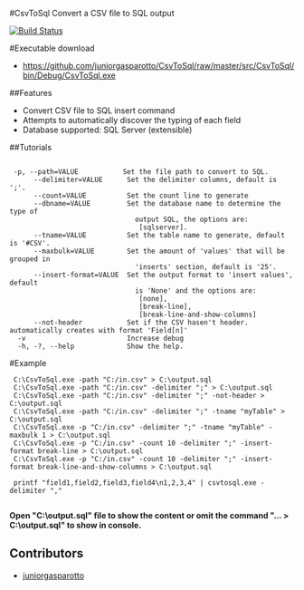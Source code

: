 #CsvToSql
Convert a CSV file to SQL output

[![Build Status](https://travis-ci.org/juniorgasparotto/csvtosql.png)](https://travis-ci.org/juniorgasparotto/csvtosql)

#Executable download

* https://github.com/juniorgasparotto/CsvToSql/raw/master/src/CsvToSql/bin/Debug/CsvToSql.exe

##Features

  * Convert CSV file to SQL insert command
  * Attempts to automatically discover the typing of each field
  * Database supported:  SQL Server (extensible)

##Tutorials

```

 -p, --path=VALUE           Set the file path to convert to SQL.
      --delimiter=VALUE      Set the delimiter columns, default is ';'.
      --count=VALUE          Set the count line to generate
      --dbname=VALUE         Set the database name to determine the type of
                               output SQL, the options are:
                                [sqlserver].
      --tname=VALUE          Set the table name to generate, default is '#CSV'.
      --maxbulk=VALUE        Set the amount of 'values' that will be grouped in
                               'inserts' section, default is '25'.
      --insert-format=VALUE  Set the output format to 'insert values', default
                               is 'None' and the options are:
                                [none],
                                [break-line],
                                [break-line-and-show-columns]
      --not-header           Set if the CSV hasen't header. automatically creates with format 'Field[n]'
  -v                         Increase debug
  -h, -?, --help             Show the help.

```

#Example

```
 C:\CsvToSql.exe -path "C:/in.csv" > C:\output.sql
 C:\CsvToSql.exe -path "C:/in.csv" -delimiter ";" > C:\output.sql
 C:\CsvToSql.exe -path "C:/in.csv" -delimiter ";" -not-header > C:\output.sql 
 C:\CsvToSql.exe -path "C:/in.csv" -delimiter ";" -tname "myTable" > C:\output.sql
 C:\CsvToSql.exe -p "C:/in.csv" -delimiter ";" -tname "myTable" -maxbulk 1 > C:\output.sql
 C:\CsvToSql.exe -p "C:/in.csv" -count 10 -delimiter ";" -insert-format break-line > C:\output.sql
 C:\CsvToSql.exe -p "C:/in.csv" -count 10 -delimiter ";" -insert-format break-line-and-show-columns > C:\output.sql
 
 printf "field1,field2,field3,field4\n1,2,3,4" | csvtosql.exe -delimiter ","
 
``` 

**Open "C:\output.sql" file to show the content or omit the command "... > C:\output.sql" to show in console.**
 
## Contributors
 * [juniorgasparotto](https://github.com/juniorgasparotto)
